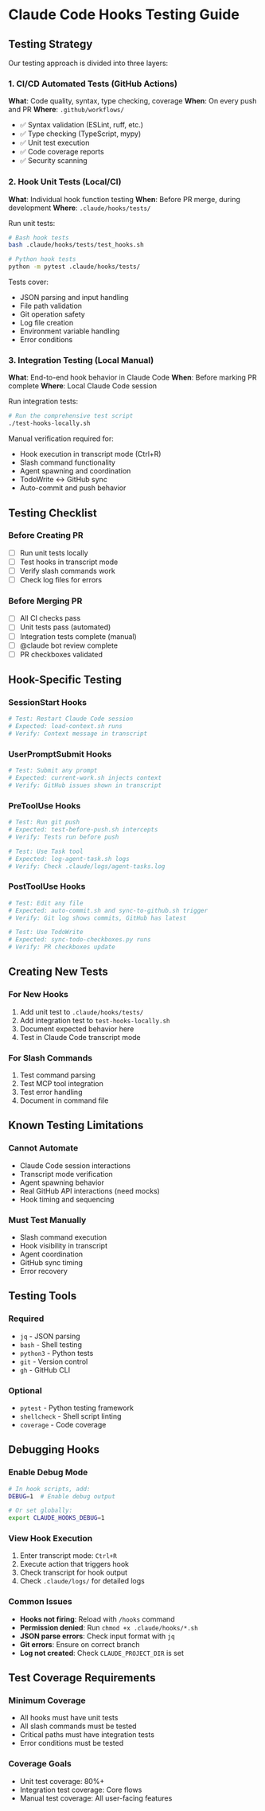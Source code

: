 # Claude Code Hooks Testing Guide

## Testing Strategy

Our testing approach is divided into three layers:

### 1. CI/CD Automated Tests (GitHub Actions)
**What**: Code quality, syntax, type checking, coverage
**When**: On every push and PR
**Where**: `.github/workflows/`

- ✅ Syntax validation (ESLint, ruff, etc.)
- ✅ Type checking (TypeScript, mypy)
- ✅ Unit test execution
- ✅ Code coverage reports
- ✅ Security scanning

### 2. Hook Unit Tests (Local/CI)
**What**: Individual hook function testing
**When**: Before PR merge, during development
**Where**: `.claude/hooks/tests/`

Run unit tests:
```bash
# Bash hook tests
bash .claude/hooks/tests/test_hooks.sh

# Python hook tests  
python -m pytest .claude/hooks/tests/
```

Tests cover:
- JSON parsing and input handling
- File path validation
- Git operation safety
- Log file creation
- Environment variable handling
- Error conditions

### 3. Integration Testing (Local Manual)
**What**: End-to-end hook behavior in Claude Code
**When**: Before marking PR complete
**Where**: Local Claude Code session

Run integration tests:
```bash
# Run the comprehensive test script
./test-hooks-locally.sh
```

Manual verification required for:
- Hook execution in transcript mode (Ctrl+R)
- Slash command functionality
- Agent spawning and coordination
- TodoWrite ↔ GitHub sync
- Auto-commit and push behavior

## Testing Checklist

### Before Creating PR
- [ ] Run unit tests locally
- [ ] Test hooks in transcript mode
- [ ] Verify slash commands work
- [ ] Check log files for errors

### Before Merging PR
- [ ] All CI checks pass
- [ ] Unit tests pass (automated)
- [ ] Integration tests complete (manual)
- [ ] @claude bot review complete
- [ ] PR checkboxes validated

## Hook-Specific Testing

### SessionStart Hooks
```bash
# Test: Restart Claude Code session
# Expected: load-context.sh runs
# Verify: Context message in transcript
```

### UserPromptSubmit Hooks
```bash
# Test: Submit any prompt
# Expected: current-work.sh injects context
# Verify: GitHub issues shown in transcript
```

### PreToolUse Hooks
```bash
# Test: Run git push
# Expected: test-before-push.sh intercepts
# Verify: Tests run before push

# Test: Use Task tool
# Expected: log-agent-task.sh logs
# Verify: Check .claude/logs/agent-tasks.log
```

### PostToolUse Hooks
```bash
# Test: Edit any file
# Expected: auto-commit.sh and sync-to-github.sh trigger
# Verify: Git log shows commits, GitHub has latest

# Test: Use TodoWrite
# Expected: sync-todo-checkboxes.py runs
# Verify: PR checkboxes update
```

## Creating New Tests

### For New Hooks
1. Add unit test to `.claude/hooks/tests/`
2. Add integration test to `test-hooks-locally.sh`
3. Document expected behavior here
4. Test in Claude Code transcript mode

### For Slash Commands
1. Test command parsing
2. Test MCP tool integration
3. Test error handling
4. Document in command file

## Known Testing Limitations

### Cannot Automate
- Claude Code session interactions
- Transcript mode verification
- Agent spawning behavior
- Real GitHub API interactions (need mocks)
- Hook timing and sequencing

### Must Test Manually
- Slash command execution
- Hook visibility in transcript
- Agent coordination
- GitHub sync timing
- Error recovery

## Testing Tools

### Required
- `jq` - JSON parsing
- `bash` - Shell testing
- `python3` - Python tests
- `git` - Version control
- `gh` - GitHub CLI

### Optional
- `pytest` - Python testing framework
- `shellcheck` - Shell script linting
- `coverage` - Code coverage

## Debugging Hooks

### Enable Debug Mode
```bash
# In hook scripts, add:
DEBUG=1  # Enable debug output

# Or set globally:
export CLAUDE_HOOKS_DEBUG=1
```

### View Hook Execution
1. Enter transcript mode: `Ctrl+R`
2. Execute action that triggers hook
3. Check transcript for hook output
4. Check `.claude/logs/` for detailed logs

### Common Issues
- **Hooks not firing**: Reload with `/hooks` command
- **Permission denied**: Run `chmod +x .claude/hooks/*.sh`
- **JSON parse errors**: Check input format with `jq`
- **Git errors**: Ensure on correct branch
- **Log not created**: Check `CLAUDE_PROJECT_DIR` is set

## Test Coverage Requirements

### Minimum Coverage
- All hooks must have unit tests
- All slash commands must be tested
- Critical paths must have integration tests
- Error conditions must be tested

### Coverage Goals
- Unit test coverage: 80%+
- Integration test coverage: Core flows
- Manual test coverage: All user-facing features